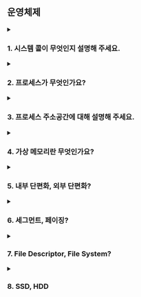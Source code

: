## 운영체제

<details>
  <summary><h3>1. 시스템 콜이 무엇인지 설명해 주세요.</h3></summary>
    <ul>
      <li>시스템 콜이란 사용자 레벨의 프로세스가 운영체제의 서비스를 요청하기 위해 사용하는 인터페이스를 말합니다. 이를 통해 운영체제가 제공하는 다양한 기능들을 안전하게 사용할 수 있습니다.</li>
      <li>시스템 콜의 예시로는 파일 열기(open), 파일 읽기(read), 파일 쓰기(write), 프로세스 생성(fork), 메모리 할당(malloc) 등이 있습니다.</li>
      <li>시스템 콜이 실행되는 과정은 다음과 같습니다</li>
        <ul>
          <li>사용자 프로세스가 시스템 콜을 요청하면, 운영체제는 해당 요청을 받아서 검증합니다.</li>
          <li>검증이 끝나면, 운영체제는 커널 모드로 전환하여 요청된 서비스를 수행합니다.</li>
          <li>서비스가 완료되면, 운영체제는 다시 사용자 모드로 전환하고, 사용자 프로세스에게 제어를 반환합니다.</li>
        </ul>
      <li>시스템 콜의 유형에는 프로세스 제어, 파일 관리, 장치 관리, 정보 유지, 통신 등이 있습니다.</li>
      <li>운영체제의 Dual Mode란 사용자 모드와 커널 모드를 구분하여, 시스템의 안정성과 보안성을 유지하기 위한 방법입니다. 사용자 모드에서는 제한된 기능만 수행할 수 있고, 커널 모드에서만 시스템 자원에 접근하거나 수정하는 등의 모든 기능을 수행할 수 있습니다.</li>
      <li>유저모드와 커널모드를 구분해야 하는 이유는 시스템의 안정성과 보안성을 유지하기 위해서입니다. 모든 프로세스가 커널 모드에서 동작하게 되면, 하나의 프로세스가 시스템 전체를 망가뜨릴 수 있기 때문입니다.</li>
      <li>서로 다른 시스템 콜을 구분하는 방법은 시스템 콜 번호를 사용하는 것입니다. 각 시스템 콜은 고유한 번호를 가지고 있고, 이 번호를 통해 운영체제는 어떤 시스템 콜이 요청되었는지를 알 수 있습니다.</li>
    </ul>
</details>

<details>
  <summary><h3>2. 프로세스가 무엇인가요?</h3></summary>
  <ul>
    <li>프로세스는 운영체제에서 실행 중인 프로그램의 인스턴스를 의미합니다. 메모리에 로드되어 실행 상태를 가지며, 운영체제로부터 자원을 할당받아 동작합니다.</li>
    <li>프로그램은 디스크에 저장된 실행 코드의 정적 이미지이며, 프로세스는 프로그램이 메모리에 로드되어 실행 중인 동적 상태를 말합니다. 스레드는 프로세스 내에서 실행되는 다중 흐름의 단위로, 프로세스의 자원을 공유하면서 동시에 작업을 수행합니다.</li>
    <li>PCB(Process Control Block)는 운영체제가 각 프로세스의 정보를 관리하기 위해 사용하는 데이터 구조입니다. 프로세스의 상태, 프로그램 카운터, CPU 레지스터, 메모리 관리 정보 등을 포함합니다.</li>
    <li>스레드는 PCB를 직접 가지고 있지 않습니다. 대신 스레드는 속한 프로세스의 PCB를 공유하며, 스레드 고유의 정보는 TCB(Thread Control Block)에 저장됩니다.</li>
    <li>리눅스에서 프로세스는 fork() 시스템 콜을 이용해 생성되고, 스레드는 pthread_create() 함수를 이용해 생성됩니다.</li>
    <li>자식 프로세스가 상태를 알리지 않고 죽거나, 부모 프로세스가 먼저 죽게 되면 '고아 프로세스'나 '좀비 프로세스'가 될 수 있습니다. 이럴 때 운영체제는 init 프로세스를 이용해 고아 프로세스를 회수하거나, wait() 또는 waitpid() 함수를 이용해 좀비 프로세스를 처리합니다.</li>
    <li>리눅스에서 데몬 프로세스는 백그라운드에서 실행되는 프로세스를 의미합니다. 사용자와 직접적인 상호작용 없이 동작하며, 서버 프로그램, 스케줄링 프로그램 등에 주로 사용됩니다.</li>
  </ul>
</details>

<details>
  <summary><h3>3. 프로세스 주소공간에 대해 설명해 주세요.</h3></summary>
  <ul>
    <li>프로세스 주소 공간은 운영체제가 프로세스를 실행하기 위해 할당하는 메모리 공간을 의미합니다. 일반적으로 코드, 데이터, 힙, 스택 영역으로 구성됩니다.</li>
    <ul>
      <li>코드 영역: 프로그램의 실행 코드가 저장됩니다.</li>
      <li>데이터 영역: 전역 변수와 정적 변수가 저장됩니다.</li>
      <li>힙 영역: 동적 할당을 통해 생성된 데이터가 저장됩니다.</li>
      <li>스택 영역: 지역 변수와 함수 호출 정보가 저장됩니다.</li>
    </ul>
    <li> 초기화되지 않은 변수들은 데이터 영역에 저장되며, 초기값은 0입니다.</li>
    <li> 스택과 힙의 크기는 프로세스가 실행되는 동안 동적으로 변경될 수 있습니다. 힙은 동적 할당에 따라 크기가 늘어나거나 줄어들며, 스택은 함수 호출과 반환에 따라 크기가 변합니다.</li>
    <li> 접근 속도는 구현 방식과 메모리 관리 전략에 따라 다르지만, 일반적으로 스택의 접근 속도가 더 빠릅니다. 이는 스택이 LIFO(Last In First Out) 방식으로 데이터를 관리하며, 항상 스택의 꼭대기에 있는 데이터만 접근하기 때문입니다.</li>
    <li> 주소 공간을 분할하는 이유는 메모리를 효율적으로 관리하고, 프로세스 간의 독립성을 유지하기 위해서입니다.</li>
    <li> 스레드의 주소 공간은 소속된 프로세스의 주소 공간을 공유합니다. 그러나 각 스레드는 자신만의 스택을 가지고 있습니다.</li>
    <li> "스택" 영역과 "힙" 영역은 각각 스택과 힙 자료구조의 동작 원리를 따릅니다. 스택 영역은 LIFO 원리에 따라 변수를 저장하고 제거하며, 힙 영역은 동적으로 할당하거나 해제하는 데이터를 저장합니다.</li>
    <li> IPC의 Shared Memory 기법은 두 프로세스 사이에 공유되는 메모리 영역을 사용합니다. 이 영역은 각 프로세스의 주소 공간에 매핑되어 있으며, 어느 한 프로세스에서 변경한 데이터를 다른 프로세스도 바로 볼 수 있습니다. 이렇게 하는 이유는 효율적인 데이터 공유와 빠른 통신 속도를 위해서입니다. </li>
  </ul>
</details>

<details>
  <summary><h3>4. 가상 메모리란 무엇인가요?</h3></summary>
  <ul>
    <li>가상 메모리는 물리적 메모리의 크기를 초과하는 프로그램을 실행할 수 있도록 해주는 기술입니다. 이는 물리적 메모리를 디스크의 특정 부분인 스왑 영역과 함께 사용함으로써 가능하며, 프로세스마다 독립적인 주소 공간을 제공하여 메모리 보호를 가능하게 합니다.</li>
    <li> 가상 메모리가 가능한 이유는 메모리 관리 기법 중 하나인 페이징 기법 덕분입니다. 페이징 기법은 물리적 메모리를 일정한 크기의 페이지로 나누고, 가상 메모리를 같은 크기의 페이지로 나누어 물리적 메모리와 가상 메모리 사이의 매핑을 관리합니다.</li>
    <li> 페이지 폴트는 참조하려는 페이지가 물리적 메모리에 없을 때 발생합니다. 이 경우 운영체제는 다음과 같이 처리합니다. </li>
    <ul>
      <li>먼저, 필요한 페이지가 디스크에 있는지 확인합니다.</li>
      <li>페이지가 디스크에 있다면, 물리적 메모리의 빈 페이지 프레임을 찾습니다.</li>
      <li>빈 페이지 프레임에 디스크의 페이지를 로드하고, 페이지 테이블을 업데이트합니다.</li>
      <li>프로세스를 재시작합니다.</li>
    </ul>
    <li> 페이지 크기에 대한 Trade-Off는 다음과 같습니다</li>
    <ul>
      <li>페이지 크기가 크면 내부 단편화는 줄어들지만, 외부 단편화는 증가하며 페이지 폴트 시 디스크 I/O 비용이 증가합니다.</li>
      <li>페이지 크기가 작으면 내부 단편화는 증가하지만, 외부 단편화는 줄어들며 페이지 테이블의 크기가 커집니다.</li>
    </ul>
    <li> 페이지 크기가 커지면 페이지 폴트가 더 많이 발생한다고 단정할 수는 없습니다. 페이지 크기가 크면 한 페이지에 더 많은 정보가 들어가므로, 페이지 테이블의 크기는 줄어들지만, 페이지 내부에서 필요하지 않은 정보까지 메모리에 올라가기 때문에 효율성이 떨어질 수 있습니다. 따라서 실제 페이지 폴트의 발생 빈도는 프로그램의 동작 방식과 메모리 접근 패턴에 크게 의존합니다. </li>
  </ul>
</details>

<details>
  <summary><h3>5. 내부 단편화, 외부 단편화?</h3></summary>
  <ul>
    <li> 내부 단편화: 할당된 메모리 블록 내부에 사용되지 않는 공간이 발생하는 현상 </li>
    <li> 내부 단편화는 가상 메모리를 같은 크기의 블록으로 나누는 페이징 기법을 통해 해결할 수 있습니다. 페이지의 크기를 잘 선택하여 어느정도 완화가 가능합니다. </li>
    <li> 외부 단편화: 메모리의 블록 사이에 사용할 수 없는 작은 메모리 조각이 생기는 현상 </li>
    <li> 외부 단편화는 메모리 컴팩션 기법을 통해 해결할 수 있습니다. 메모리 컴팩션 기법은 사용되지 않는 메모리 블록을 하나로 합쳐 큰 메모리 블록을 만드는 방법입니다. </li>
    <li> 추가적으로, 메모리 풀 방식을 이용하면 내부 및 외부 단편화를 줄일 수 있습니다. 필요한 메모리 공간을 할당하고 반환하는 방식으로 내부 및 외부 단편화를 줄일 수 있지만, 메모리를 사용한 후에는 반드시 반환해야 합니다. 반환하지 않는다면, 메모리 누수가 발생할 수 있습니다. </li>
  </ul>
</details>

<details>
  <summary><h3>6. 세그먼트, 페이징?</h3></summary>
  <ul>
    <li> 세그멘테이션은 메모리를 가변 크기의 세그먼트로 분할하는 방식입니다. 각 세그먼트는 독립적인 주소 공간을 가지며, 파일의 일부분이나 데이터 스택 등을 나타낼 수 있습니다. 반면, 페이징은 메모리를 고정 크기의 페이지로 분할하는 방식입니다. 페이지는 물리 메모리의 프레임에 매핑되며, 가상 주소를 물리 주소로 변환하는데 사용됩니다. </li>
    <li> 페이지는 가상 메모리 시스템에서 사용하는 메모리 관리 단위로, 가상 주소 공간을 일정한 크기로 나눈 것입니다. 반면, 프레임은 물리 메모리를 페이지와 같은 크기로 나눈 메모리 블록을 의미합니다. 페이지는 이 프레임에 매핑되어 실제 메모리에 접근합니다. </li>
    <li> 페이지에서 실제 주소를 가져오는 방법: 페이지 번호와 오프셋을 결합하여 실제 메모리 주소를 얻습니다. 페이지 번호는 페이지 테이블을 통해 해당 페이지가 물리 메모리의 어느 프레임에 매핑되어 있는지를 찾습니다. 이후, 오프셋은 해당 프레임 내에서 실제 데이터의 위치를 가리킵니다. </li>
    <li> 운영체제가 각 프로세스의 메모리 보호를 관리하며, 일반적으로 코드 영역은 읽기 전용으로 설정되어 있어 수정할 수 없습니다. 반면, 데이터, 힙, 스택 영역은 수정이 가능합니다. </li>
    <li> 페이지의 크기가 1KB이고 32비트 시스템에서는 주소 공간이 4GB(2^32 바이트)이므로, 페이지 테이블의 최대 크기는 4GB / 1KB = 4,194,304(약 4백만)개입니다. </li>
    <li> Segmentation Fault는 프로세스가 자신에게 할당되지 않은 메모리 영역에 접근하려고 할 때 발생하는 오류입니다. 이는 세그멘테이션과 페이징 시스템에서 각 프로세스의 독립적인 주소 공간을 보호하는 운영체제의 역할과 관련이 있습니다. 이 오류가 발생하면, 대개는 포인터 오류나 배열 경계를 벗어나는 접근 등이 원인입니다. </li>
  </ul>
</details>

<details>
  <summary><h3>7. File Descriptor, File System?</h3></summary>
  <ul>
    <li> 파일 디스크립터는 운영체제에서 파일이나 소켓 등의 입출력 리소스를 추상화한 것입니다. 프로세스가 파일을 열면 운영체제는 해당 파일에 대한 정보를 유지하며, 이 정보에 접근할 수 있는 정수 값을 프로세스에게 반환합니다. 이 값이 바로 파일 디스크립터입니다. 프로세스는 이 파일 디스크립터를 사용하여 파일을 읽거나 쓰거나, 파일 위치를 변경하는 등의 작업을 수행할 수 있습니다. </li>
    <li> 파일 시스템은 운영체제가 데이터를 저장하는 방법을 정의하는데, 이는 디스크 드라이브나 SSD, USB 메모리 등의 저장 매체에 파일을 저장하고 검색하는 방법을 제공합니다. 파일 시스템은 파일과 디렉토리의 계층적 구조를 관리하고, 메타데이터(파일 이름, 크기, 생성 날짜, 접근 권한 등)를 유지하며, 빈 공간을 추적하고 오류를 검사하고 복구하는 등의 역할을 합니다. </li>
    <li> I-Node: 인덱스 노드(Index Node)의 줄임말로, Unix 계열의 파일 시스템에서 파일의 메타데이터를 저장하는 데이터 구조입니다. I-Node는 파일의 소유자, 접근 권한, 파일 타입, 파일 크기, 수정 시간 등의 정보를 포함하며, 파일 데이터가 저장된 디스크의 블록 위치를 가리키는 포인터도 가지고 있습니다. 파일 시스템은 파일 이름과 I-Node 번호 사이의 매핑을 디렉토리에서 유지하여, 파일 이름으로 파일에 접근할 수 있게 합니다. </li>
  </ul>
</details>

<details>
  <summary><h3>8. SSD, HDD</h3></summary>
  <ul>
    <li> SSD는 반도체 메모리를 사용하여 데이터를 저장하는 저장 장치입니다. SSD는 전원이 꺼져도 데이터를 저장할 수 있는 플래시 메모리를 사용하며, 이 때문에 SSD는 HDD보다 더 빠른 데이터 액세스 속도를 제공합니다. 또한, SSD는 움직이는 부품이 없어서 HDD에 비해 내구성이 뛰어나고, 소음이 적으며, 소비 전력도 적습니다. 하지만, SSD의 단점은 비용이 비교적 높고, 쓰기 작업의 횟수에 한계가 있다는 것입니다. </li>
    <li> HDD는 원판 모양의 플래터에 자기를 이용해 데이터를 읽고 쓰는 방식의 저장 장치입니다. HDD는 SSD에 비해 데이터 액세스 속도가 느리지만, 대용량의 데이터를 비교적 저렴한 비용으로 저장할 수 있다는 장점이 있습니다. 또한, 쓰기 작업의 횟수에 제한이 없습니다. 하지만, HDD는 움직이는 부품이 있어서 충격에 약하고, 소음이 발생하며, 전력 소비가 많습니다. </li>
  </ul>
</details>
